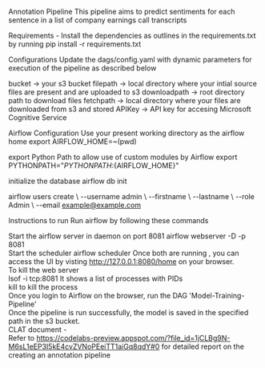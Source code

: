 Annotation Pipeline
This pipeline aims to predict sentiments for each sentence in a list of company earnings call transcripts

Requirements -
Install the dependencies as outlines in the requirements.txt by running pip install -r requirements.txt

Configurations
Update the dags/config.yaml with dynamic parameters for execution of the pipeline as described below

bucket -> your s3 bucket
filepath -> local directory where your intial source files are present and are uploaded to s3
downloadpath -> root directory path to download files
fetchpath -> local directory where your files are downloaded from s3 and stored
APIKey -> API key for accesing Microsoft Cognitive Service 

Airflow Configuration
Use your present working directory as the airflow home export AIRFLOW_HOME=~(pwd)

export Python Path to allow use of custom modules by Airflow export PYTHONPATH="${PYTHONPATH}:${AIRFLOW_HOME}"

initialize the database airflow db init

airflow users create \ --username admin \ --firstname <YourName> \ --lastname <YourLastName> \ --role Admin \ --email example@example.com

Instructions to run
Run airflow by following these commands

Start the airflow server in daemon on port 8081 airflow webserver -D -p 8081 <br/>
Start the scheduler airflow scheduler Once both are running , you can access the UI by visting http://127.0.0.1:8080/home on your browser. <br/>
To kill the web server <br/>
lsof -i tcp:8081 It shows a list of processes with PIDs <br/>
kill <PID> to kill the process <br/>
Once you login to Airflow on the browser, run the DAG 'Model-Training-Pipeline' <br/>
Once the pipeline is run successfully, the model is saved in the specified path in the s3 bucket. <br/>
CLAT document - <br/>
Refer to https://codelabs-preview.appspot.com/?file_id=1jCLBg9N-M6sL1eEP3I5kE4cvZVNoPEeiTT1aiGq8qdY#0 for detailed report on the creating an annotation pipeline
